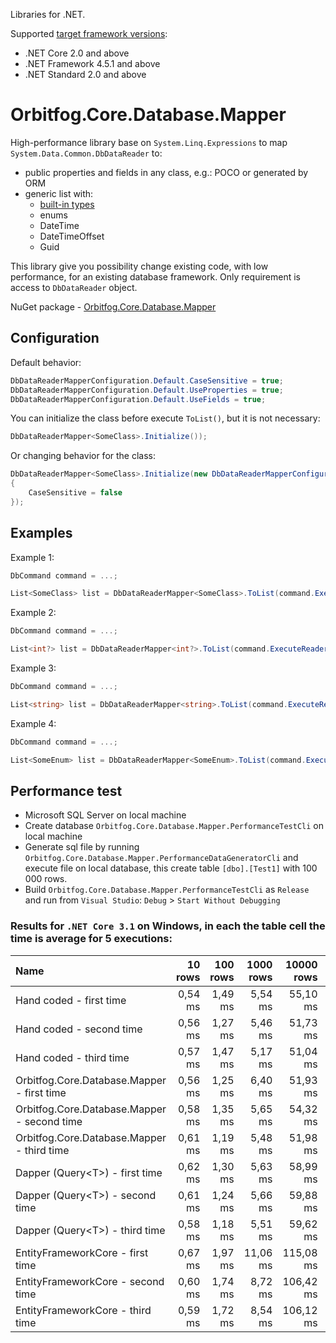 Libraries for .NET.

Supported [target framework versions](https://docs.microsoft.com/en-us/dotnet/standard/frameworks):
* .NET Core 2.0 and above
* .NET Framework 4.5.1 and above
* .NET Standard 2.0 and above

# Orbitfog.Core.Database.Mapper

High-performance library base on `System.Linq.Expressions` to map `System.Data.Common.DbDataReader` to:
* public properties and fields in any class, e.g.: POCO or generated by ORM
* generic list with:
    * [built-in types](https://docs.microsoft.com/en-us/dotnet/csharp/language-reference/builtin-types/built-in-types)
    * enums
    * DateTime
    * DateTimeOffset
    * Guid

This library give you possibility change existing code, with low performance, for an existing database framework. Only requirement is access to `DbDataReader` object.

NuGet package - [Orbitfog.Core.Database.Mapper](https://www.nuget.org/packages/Orbitfog.Core.Database.Mapper)

## Configuration

Default behavior:
```cs
DbDataReaderMapperConfiguration.Default.CaseSensitive = true;
DbDataReaderMapperConfiguration.Default.UseProperties = true;
DbDataReaderMapperConfiguration.Default.UseFields = true;
```

You can initialize the class before execute `ToList()`, but it is not necessary:
```cs
DbDataReaderMapper<SomeClass>.Initialize());
```

Or changing behavior for the class:
```cs
DbDataReaderMapper<SomeClass>.Initialize(new DbDataReaderMapperConfiguration()
{
    CaseSensitive = false
});
```


## Examples

Example 1:
```cs
DbCommand command = ...;
```
```cs
List<SomeClass> list = DbDataReaderMapper<SomeClass>.ToList(command.ExecuteReader());
```

Example 2:
```cs
DbCommand command = ...;
```
```cs
List<int?> list = DbDataReaderMapper<int?>.ToList(command.ExecuteReader());
```

Example 3:
```cs
DbCommand command = ...;
```
```cs
List<string> list = DbDataReaderMapper<string>.ToList(command.ExecuteReader());
```

Example 4:
```cs
DbCommand command = ...;
```
```cs
List<SomeEnum> list = DbDataReaderMapper<SomeEnum>.ToList(command.ExecuteReader());
```

## Performance test

* Microsoft SQL Server on local machine
* Create database `Orbitfog.Core.Database.Mapper.PerformanceTestCli` on local machine
* Generate sql file by running `Orbitfog.Core.Database.Mapper.PerformanceDataGeneratorCli` and execute file on local database, this create table `[dbo].[Test1]` with 100 000 rows.
* Build `Orbitfog.Core.Database.Mapper.PerformanceTestCli` as `Release` and run from `Visual Studio`: `Debug` > `Start Without Debugging`

### Results for `.NET Core 3.1` on Windows, in each the table cell the time is average for 5 executions:

| Name | 10 rows | 100 rows | 1000 rows | 10000 rows | 100000 rows |
|:----|----:|----:|----:|----:|----:|
| Hand coded - first time | 0,54 ms | 1,49 ms | 5,54 ms  | 55,10 ms | 549,21 ms |
| Hand coded - second time | 0,56 ms | 1,27 ms | 5,46 ms  | 51,73 ms | 560,45 ms |
| Hand coded - third time | 0,57 ms | 1,47 ms | 5,17 ms  | 51,04 ms | 571,53 ms |
| Orbitfog.Core.Database.Mapper - first time | 0,56 ms | 1,25 ms | 6,40 ms  | 51,93 ms | 565,95 ms |
| Orbitfog.Core.Database.Mapper - second time | 0,58 ms | 1,35 ms | 5,65 ms  | 54,32 ms | 576,64 ms |
| Orbitfog.Core.Database.Mapper - third time | 0,61 ms | 1,19 ms | 5,48 ms  | 51,98 ms | 592,00 ms |
| Dapper (Query&lt;T&gt;) - first time | 0,62 ms | 1,30 ms | 5,63 ms  | 58,99 ms | 658,86 ms |
| Dapper (Query&lt;T&gt;) - second time | 0,61 ms | 1,24 ms | 5,66 ms  | 59,88 ms | 664,18 ms |
| Dapper (Query&lt;T&gt;) - third time | 0,58 ms | 1,18 ms | 5,51 ms  | 59,62 ms | 662,71 ms |
| EntityFrameworkCore - first time | 0,67 ms | 1,97 ms | 11,06 ms  | 115,08 ms | 1153,78 ms |
| EntityFrameworkCore - second time | 0,60 ms | 1,74 ms | 8,72 ms  | 106,42 ms | 1158,19 ms |
| EntityFrameworkCore - third time | 0,59 ms | 1,72 ms | 8,54 ms  | 106,12 ms | 1149,45 ms |
